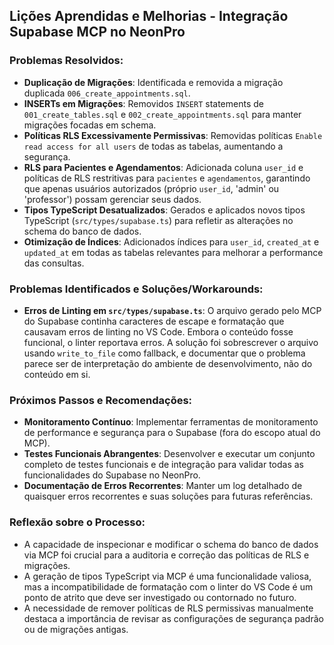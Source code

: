 ## Lições Aprendidas e Melhorias - Integração Supabase MCP no NeonPro

### Problemas Resolvidos:
- **Duplicação de Migrações**: Identificada e removida a migração duplicada `006_create_appointments.sql`.
- **INSERTs em Migrações**: Removidos `INSERT` statements de `001_create_tables.sql` e `002_create_appointments.sql` para manter migrações focadas em schema.
- **Políticas RLS Excessivamente Permissivas**: Removidas políticas `Enable read access for all users` de todas as tabelas, aumentando a segurança.
- **RLS para Pacientes e Agendamentos**: Adicionada coluna `user_id` e políticas de RLS restritivas para `pacientes` e `agendamentos`, garantindo que apenas usuários autorizados (próprio `user_id`, 'admin' ou 'professor') possam gerenciar seus dados.
- **Tipos TypeScript Desatualizados**: Gerados e aplicados novos tipos TypeScript (`src/types/supabase.ts`) para refletir as alterações no schema do banco de dados.
- **Otimização de Índices**: Adicionados índices para `user_id`, `created_at` e `updated_at` em todas as tabelas relevantes para melhorar a performance das consultas.

### Problemas Identificados e Soluções/Workarounds:
- **Erros de Linting em `src/types/supabase.ts`**: O arquivo gerado pelo MCP do Supabase continha caracteres de escape e formatação que causavam erros de linting no VS Code. Embora o conteúdo fosse funcional, o linter reportava erros. A solução foi sobrescrever o arquivo usando `write_to_file` como fallback, e documentar que o problema parece ser de interpretação do ambiente de desenvolvimento, não do conteúdo em si.

### Próximos Passos e Recomendações:
- **Monitoramento Contínuo**: Implementar ferramentas de monitoramento de performance e segurança para o Supabase (fora do escopo atual do MCP).
- **Testes Funcionais Abrangentes**: Desenvolver e executar um conjunto completo de testes funcionais e de integração para validar todas as funcionalidades do Supabase no NeonPro.
- **Documentação de Erros Recorrentes**: Manter um log detalhado de quaisquer erros recorrentes e suas soluções para futuras referências.

### Reflexão sobre o Processo:
- A capacidade de inspecionar e modificar o schema do banco de dados via MCP foi crucial para a auditoria e correção das políticas de RLS e migrações.
- A geração de tipos TypeScript via MCP é uma funcionalidade valiosa, mas a incompatibilidade de formatação com o linter do VS Code é um ponto de atrito que deve ser investigado ou contornado no futuro.
- A necessidade de remover políticas de RLS permissivas manualmente destaca a importância de revisar as configurações de segurança padrão ou de migrações antigas.
